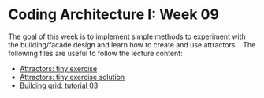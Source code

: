 # Coding Architecture I: Week 09

The goal of this week is to implement simple methods to experiment with the building/facade design and learn how to create and use attractors.
.
The following files are useful to follow the lecture content:

- [Attractors: tiny exercise](attractors.gh)
- [Attractors: tiny exercise solution](attractors_solution.gh)
- [Building grid: tutorial 03](03-building-grid-design-explorations.gh)
